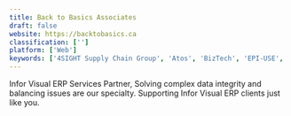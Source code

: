 ```yaml
---
title: Back to Basics Associates
draft: false 
website: https://backtobasics.ca
classification: ['']
platform: ['Web']
keywords: ['4SIGHT Supply Chain Group', 'Atos', 'BizTech', 'EPI-USE', 'RenaissanceTech', 'Sability', 'Technology Advisors', 'Vagus Technologies', 'Velocity Technology Solutions', 'Visual South']
---
```

Infor Visual ERP Services Partner, Solving complex data integrity and balancing issues are our specialty. Supporting Infor Visual ERP clients just like you.